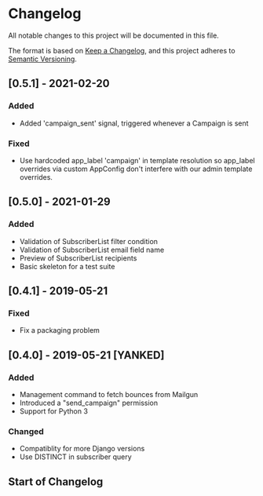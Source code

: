 # Changelog
All notable changes to this project will be documented in this file.

The format is based on [Keep a Changelog](https://keepachangelog.com/en/1.0.0/),
and this project adheres to [Semantic Versioning](https://semver.org/spec/v2.0.0.html).

## [0.5.1] - 2021-02-20
### Added
- Added 'campaign_sent' signal, triggered whenever a Campaign is sent

### Fixed
- Use hardcoded app_label 'campaign' in template resolution so app_label overrides via custom AppConfig don't interfere with our admin template overrides.

## [0.5.0] - 2021-01-29
### Added
- Validation of SubscriberList filter condition
- Validation of SubscriberList email field name
- Preview of SubscriberList recipients
- Basic skeleton for a test suite

## [0.4.1] - 2019-05-21
### Fixed
- Fix a packaging problem

## [0.4.0] - 2019-05-21 [YANKED]
### Added
- Management command to fetch bounces from Mailgun
- Introduced a "send_campaign" permission
- Support for Python 3

### Changed
- Compatiblity for more Django versions
- Use DISTINCT in subscriber query

## Start of Changelog
